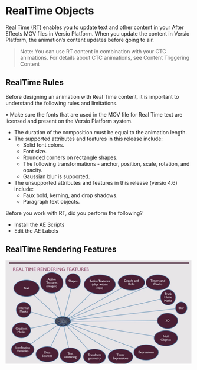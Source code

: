 <!--
Title : 2101008531_what_is_an_rto_explanation

- Created : 2022-01-04 11:29
- Updated :
- Author : James Rivers
- Written against (version):
- Sources :
	- Versio 4.6 
	- https://web.microsoftstream.com/video/9e985a98-b5ed-4d7c-ad6c-6bc6792b9430
	- Peter Musial
- Author Notes :
- Tags : [!versio_graphics_moc](../../!versio_graphics_moc.md)
-->
# RealTime Objects
Real Time (RT) enables you to update text and other content in your After Effects MOV files in Versio Platform. When you update the content in Versio Platform, the animation’s content updates before going to air.

> Note: You can use RT content in combination with your CTC animations. For details about CTC animations, see Content Triggering Content

## RealTime Rules 

Before designing an animation with Real Time content, it is important to understand the following rules and limitations.

• Make sure the fonts that are used in the MOV file for Real Time text are licensed and present on the Versio Platform system.
- The duration of the composition must be equal to the animation length.
- The supported attributes and features in this release include:
	- Solid font colors.
	- Font size.
	- Rounded corners on rectangle shapes.
	- The following transformations - anchor, position, scale, rotation, and opacity.
	- Gaussian blur is supported.
- The unsupported attributes and features in this release (versio 4.6) include: 
	- Faux bold, kerning, and drop shadows.
	- Paragraph text objects.

Before you work with RT, did you perform the following?
- Install the AE Scripts
- Edit the AE Labels

## RealTime Rendering Features
![](attachments/Pasted%20image%2020220104114554.png)